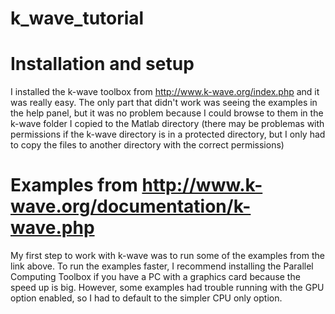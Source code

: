 # k_wave_tutorial

# Installation and setup

I installed the k-wave toolbox from http://www.k-wave.org/index.php and it was really
easy. The only part that didn't work was seeing the examples in the help panel, but
it was no problem because I could browse to them in the k-wave folder I copied to the
Matlab directory (there may be problemas with permissions if the k-wave directory is in
a protected directory, but I only had to copy the files to another directory with the 
correct permissions)

# Examples from http://www.k-wave.org/documentation/k-wave.php

My first step to work with k-wave was to run some of the examples from the link 
above. To run the examples faster, I recommend installing the Parallel Computing Toolbox if you
have a PC with a graphics card because the speed up is big. However, some examples had trouble
running with the GPU option enabled, so I had to default to the simpler CPU only option.